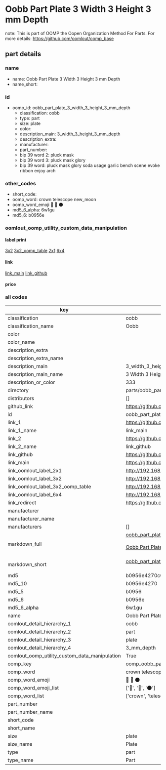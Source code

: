 # Oobb Part Plate 3 Width 3 Height 3 mm Depth  

note: This is part of OOMP the Oopen Organization Method For Parts. For more details: https://github.com/oomlout/oomp_base

##  part details
  







### name
* name: Oobb Part Plate 3 Width 3 Height 3 mm Depth
* name_short: 
### id
* oomp_id: oobb_part_plate_3_width_3_height_3_mm_depth
  * classification: oobb
  * type: part
  * size: plate
  * color: 
  * description_main: 3_width_3_height_3_mm_depth
  * description_extra: 
  * manufacturer: 
  * part_number: 
  * bip 39 word 2: pluck mask
  * bip 39 word 3: pluck mask glory
  * bip 39 word: pluck mask glory soda usage garlic bench scene evoke ribbon enjoy arch

### other_codes
* short_code: 
* oomp_word: crown telescope new_moon
* oomp_word_emoji :crown: :telescope: :new_moon:
* md5_6_alpha: 6w1gu
* md5_6: b0956e






### oomlout_oomp_utility_custom_data_manipulation
#### label print
[3x2](http://192.168.1.245:1112/?label=oomp%206w1gu)
[3x2_oomp_table](http://192.168.1.108:1112/?label=oomp%206w1gu)
[2x1](http://192.168.1.242:1112/?label=oomp%206w1gu)
[6x4](http://192.168.1.55:1112/?label=oomp%206w1gu)    

#### link

[link_main](https://github.com/oomlout/oomlout_oomp_version_1_messy/tree/main/parts/oobb_part_plate_3_width_3_height_3_mm_depth) [link_github](https://github.com/oomlout/oomlout_oomp_version_1_messy/tree/main/parts/oobb_part_plate_3_width_3_height_3_mm_depth)                             

#### price







### all codes 
| key | value |  
| --- | --- |  
| classification | oobb |  
| classification_name | Oobb |  
| color |  |  
| color_name |  |  
| description_extra |  |  
| description_extra_name |  |  
| description_main | 3_width_3_height_3_mm_depth |  
| description_main_name | 3 Width 3 Height 3 mm Depth |  
| description_or_color | 333 |  
| directory | parts/oobb_part_plate_3_width_3_height_3_mm_depth |  
| distributors | [] |  
| github_link | https://github.com/oomlout/oomlout_oomp_part_src/tree/main/parts/oobb_part_plate_3_width_3_height_3_mm_depth |  
| id | oobb_part_plate_3_width_3_height_3_mm_depth |  
| link_1 | https://github.com/oomlout/oomlout_oomp_version_1_messy/tree/main/parts/oobb_part_plate_3_width_3_height_3_mm_depth |  
| link_1_name | link_main |  
| link_2 | https://github.com/oomlout/oomlout_oomp_version_1_messy/tree/main/parts/oobb_part_plate_3_width_3_height_3_mm_depth |  
| link_2_name | link_github |  
| link_github | https://github.com/oomlout/oomlout_oomp_version_1_messy/tree/main/parts/oobb_part_plate_3_width_3_height_3_mm_depth |  
| link_main | https://github.com/oomlout/oomlout_oomp_version_1_messy/tree/main/parts/oobb_part_plate_3_width_3_height_3_mm_depth |  
| link_oomlout_label_2x1 | http://192.168.1.242:1112/?label=oomp%206w1gu |  
| link_oomlout_label_3x2 | http://192.168.1.245:1112/?label=oomp%206w1gu |  
| link_oomlout_label_3x2_oomp_table | http://192.168.1.108:1112/?label=oomp%206w1gu |  
| link_oomlout_label_6x4 | http://192.168.1.55:1112/?label=oomp%206w1gu |  
| link_redirect | https://github.com/oomlout/oomlout_oomp_version_1_messy/tree/main/parts/oobb_part_plate_3_width_3_height_3_mm_depth |  
| manufacturer |  |  
| manufacturer_name |  |  
| manufacturers | [] |  
| markdown_full | [oobb_part_plate_3_width_3_height_3_mm_depth](none)<br>[](none)<br>[Oobb Part Plate 3 Width 3 Height 3 Mm Depth](none)<br><br> |  
| markdown_short | [oobb_part_plate_3_width_3_height_3_mm_depth](none)<br><br> |  
| md5 | b0956e4270c082a17f77cce2c7221d35 |  
| md5_10 | b0956e4270 |  
| md5_5 | b0956 |  
| md5_6 | b0956e |  
| md5_6_alpha | 6w1gu |  
| name | Oobb Part Plate 3 Width 3 Height 3 mm Depth |  
| oomlout_detail_hierarchy_1 | oobb |  
| oomlout_detail_hierarchy_2 | part |  
| oomlout_detail_hierarchy_3 | plate |  
| oomlout_detail_hierarchy_4 | 3_mm_depth |  
| oomlout_oomp_utility_custom_data_manipulation | True |  
| oomp_key | oomp_oobb_part_plate_3_width_3_height_3_mm_depth |  
| oomp_word | crown telescope new_moon |  
| oomp_word_emoji | :crown: :telescope: :new_moon: |  
| oomp_word_emoji_list | [':crown:', ':telescope:', ':new_moon:'] |  
| oomp_word_list | ['crown', 'telescope', 'new_moon'] |  
| part_number |  |  
| part_number_name |  |  
| short_code |  |  
| short_name |  |  
| size | plate |  
| size_name | Plate |  
| type | part |  
| type_name | Part |  
